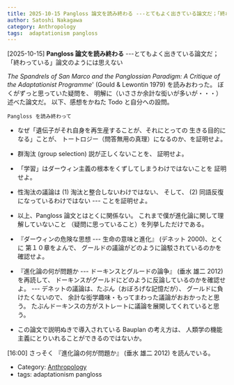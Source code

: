 ```yaml
---
title: 2025-10-15 Pangloss 論文を読み終わる ---とてもよく出きている論文だ；「終わっている」論文のようには思えない
author: Satoshi Nakagawa
category: Anthropology
tags:  adaptationism pangloss
---
```


[2025-10-15] **Pangloss 論文を読み終わる**  ---とてもよく出きている論文だ；「終わっている」論文のようには思えない

 _The Spandrels of San Marco and the Panglossian Paradigm: A Critique of the Adaptationist Programme_'
(Gould \& Lewontin 1979)
を読みおわった。
ぼくがずっと思っていた疑問を、
明解に（いささか余計な衒いが多いが・・・）述べた論文だ。
以下、感想をかねた Todo と自分への設問。

    Pangloss を読み終わって

- なぜ「遺伝子がそれ自身を再生産することが、それにとっての
生きる目的になる」ことが、
トートロジー（問答無用の真理）になるのか、を証明せよ。

- 群淘汰 (group selection) 説が正しくないことを、
証明せよ。

- 「学習」はダーウィン主義の根本をくずしてしまうわけではないことを
証明せよ。

- 性淘汰の議論は (1) 淘汰と整合しないわけではない、
そして、 (2) 同語反復になっているわけではない ---
ことを証明せよ。

- 以上、Pangloss 論文とはとくに関係ない。
これまで僕が進化論に関して理解していないこと
（疑問に思っていること）を列挙しただけである。

- 『ダーウィンの危険な思想 --- 生命の意味と進化』
(デネット 2000)、とくに
第１０章をよんで、
グールドの議論がどのように論駁されているのかを確認せよ。

- 『進化論の何が問題か --- ドーキンスとグルードの論争』
(垂水 雄二 2012) を再読して、
ドーキンスがグールドにどのように反論しているのかを確認せよ。
--- デネットの議論は、たぶん（おぼろげな記憶だが）、
グールドに負けたくないので、
余計な衒学趣味・もってまわった議論がおおかったと思う。
たぶんドーキンスの方がストレートに議論を展開してくれていると思う。

- この論文で説明ぬきで導入されている Bauplan の考え方は、
人類学の機能主義にとりいれることができるのではないか。

 [16:00] さっそく
『進化論の何が問題か』
(垂水 雄二 2012) を読んでいる。

- Category: [Anthropology](https://merapano.github.io/categories.html#Anthropology)
- tags:  adaptationism pangloss
